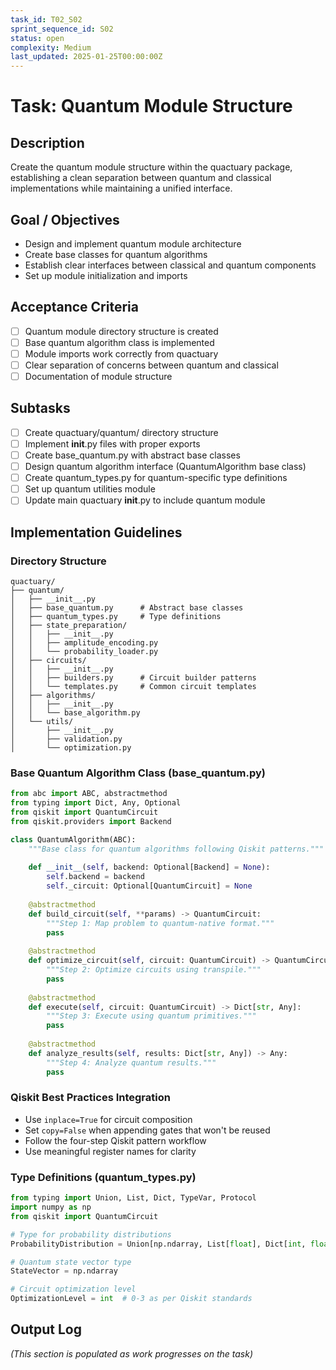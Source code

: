 ```yaml
---
task_id: T02_S02
sprint_sequence_id: S02
status: open
complexity: Medium
last_updated: 2025-01-25T00:00:00Z
---
```


# Task: Quantum Module Structure

## Description
Create the quantum module structure within the quactuary package, establishing a clean separation between quantum and classical implementations while maintaining a unified interface.

## Goal / Objectives
- Design and implement quantum module architecture
- Create base classes for quantum algorithms
- Establish clear interfaces between classical and quantum components
- Set up module initialization and imports

## Acceptance Criteria
- [ ] Quantum module directory structure is created
- [ ] Base quantum algorithm class is implemented
- [ ] Module imports work correctly from quactuary
- [ ] Clear separation of concerns between quantum and classical
- [ ] Documentation of module structure

## Subtasks
- [ ] Create quactuary/quantum/ directory structure
- [ ] Implement __init__.py files with proper exports
- [ ] Create base_quantum.py with abstract base classes
- [ ] Design quantum algorithm interface (QuantumAlgorithm base class)
- [ ] Create quantum_types.py for quantum-specific type definitions
- [ ] Set up quantum utilities module
- [ ] Update main quactuary __init__.py to include quantum module

## Implementation Guidelines

### Directory Structure
```
quactuary/
├── quantum/
│   ├── __init__.py
│   ├── base_quantum.py      # Abstract base classes
│   ├── quantum_types.py     # Type definitions
│   ├── state_preparation/
│   │   ├── __init__.py
│   │   ├── amplitude_encoding.py
│   │   └── probability_loader.py
│   ├── circuits/
│   │   ├── __init__.py
│   │   ├── builders.py      # Circuit builder patterns
│   │   └── templates.py     # Common circuit templates
│   ├── algorithms/
│   │   ├── __init__.py
│   │   └── base_algorithm.py
│   └── utils/
│       ├── __init__.py
│       ├── validation.py
│       └── optimization.py
```

### Base Quantum Algorithm Class (base_quantum.py)
```python
from abc import ABC, abstractmethod
from typing import Dict, Any, Optional
from qiskit import QuantumCircuit
from qiskit.providers import Backend

class QuantumAlgorithm(ABC):
    """Base class for quantum algorithms following Qiskit patterns."""
    
    def __init__(self, backend: Optional[Backend] = None):
        self.backend = backend
        self._circuit: Optional[QuantumCircuit] = None
        
    @abstractmethod
    def build_circuit(self, **params) -> QuantumCircuit:
        """Step 1: Map problem to quantum-native format."""
        pass
        
    @abstractmethod
    def optimize_circuit(self, circuit: QuantumCircuit) -> QuantumCircuit:
        """Step 2: Optimize circuits using transpile."""
        pass
        
    @abstractmethod
    def execute(self, circuit: QuantumCircuit) -> Dict[str, Any]:
        """Step 3: Execute using quantum primitives."""
        pass
        
    @abstractmethod
    def analyze_results(self, results: Dict[str, Any]) -> Any:
        """Step 4: Analyze quantum results."""
        pass
```

### Qiskit Best Practices Integration
- Use `inplace=True` for circuit composition
- Set `copy=False` when appending gates that won't be reused
- Follow the four-step Qiskit pattern workflow
- Use meaningful register names for clarity

### Type Definitions (quantum_types.py)
```python
from typing import Union, List, Dict, TypeVar, Protocol
import numpy as np
from qiskit import QuantumCircuit

# Type for probability distributions
ProbabilityDistribution = Union[np.ndarray, List[float], Dict[int, float]]

# Quantum state vector type
StateVector = np.ndarray

# Circuit optimization level
OptimizationLevel = int  # 0-3 as per Qiskit standards
```

## Output Log
*(This section is populated as work progresses on the task)*